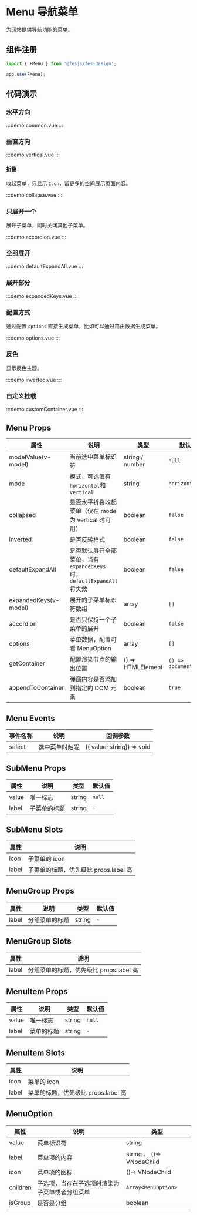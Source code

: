 # Menu 导航菜单

为网站提供导航功能的菜单。

## 组件注册

```js
import { FMenu } from '@fesjs/fes-design';

app.use(FMenu);
```

## 代码演示


### 水平方向

:::demo
common.vue
:::

### 垂直方向

:::demo
vertical.vue
:::

#### 折叠

收起菜单，只显示 `Icon`，留更多的空间展示页面内容。

:::demo
collapse.vue
:::

### 只展开一个

展开子菜单，同时关闭其他子菜单。

:::demo
accordion.vue
:::

### 全部展开

:::demo
defaultExpandAll.vue
:::

### 展开部分

:::demo
expandedKeys.vue
:::

### 配置方式

通过配置 `options` 直接生成菜单，比如可以通过路由数据生成菜单。

:::demo
options.vue
:::

### 反色

显示反色主题。

:::demo
inverted.vue
:::

### 自定义挂载

:::demo
customContainer.vue
:::

## Menu Props

| 属性                  | 说明                                                                    | 类型              | 默认值                |
| --------------------- | ----------------------------------------------------------------------- | ----------------- | --------------------- |
| modelValue(v-model)   | 当前选中菜单标识符                                                      | string / number   | `null`                |
| mode                  | 模式，可选值有`horizontal`和`vertical`                                  | string            | `horizontal`          |
| collapsed             | 是否水平折叠收起菜单（仅在 mode 为 vertical 时可用）                    | boolean           | `false`               |
| inverted              | 是否反转样式                                                            | boolean           | `false`               |
| defaultExpandAll      | 是否默认展开全部菜单，当有 `expandedKeys` 时，`defaultExpandAll` 将失效 | boolean           | `false`               |
| expandedKeys(v-model) | 展开的子菜单标识符数组                                                  | array             | `[]`                  |
| accordion             | 是否只保持一个子菜单的展开                                              | boolean           | `false`               |
| options               | 菜单数据，配置可看 MenuOption                                           | array             | `[]`                  |
| getContainer          | 配置渲染节点的输出位置                                                  | () => HTMLElement | `() => document.body` |
| appendToContainer     | 弹窗内容是否添加到指定的 DOM 元素                                       | boolean           | `true`                |

## Menu Events

| 事件名称 | 说明           | 回调参数                   |
| -------- | -------------- | -------------------------- |
| select   | 选中菜单时触发 | ({ value: string}) => void |

## SubMenu Props

| 属性  | 说明         | 类型   | 默认值 |
| ----- | ------------ | ------ | ------ |
| value | 唯一标志     | string | `null` |
| label | 子菜单的标题 | string | `-`    |

## SubMenu Slots

| 属性  | 说明                                  |
| ----- | ------------------------------------- |
| icon  | 子菜单的 icon                         |
| label | 子菜单的标题，优先级比 props.label 高 |

## MenuGroup Props

| 属性  | 说明           | 类型   | 默认值 |
| ----- | -------------- | ------ | ------ |
| label | 分组菜单的标题 | string | `-`    |

## MenuGroup Slots

| 属性  | 说明                                    |
| ----- | --------------------------------------- |
| label | 分组菜单的标题，优先级比 props.label 高 |

## MenuItem Props

| 属性  | 说明       | 类型   | 默认值 |
| ----- | ---------- | ------ | ------ |
| value | 唯一标志   | string | `null` |
| label | 菜单的标题 | string | `-`    |

## MenuItem Slots

| 属性  | 说明                                |
| ----- | ----------------------------------- |
| icon  | 菜单的 icon                         |
| label | 菜单的标题，优先级比 props.label 高 |

## MenuOption

| 属性     | 说明                                           | 类型                      |
| -------- | ---------------------------------------------- | ------------------------- |
| value    | 菜单标识符                                     | string                    |
| label    | 菜单项的内容                                   | string 、 ()=> VNodeChild |
| icon     | 菜单项的图标                                   | ()=> VNodeChild           |
| children | 子选项，当存在子选项时渲染为子菜单或者分组菜单 | `Array<MenuOption>`       |
| isGroup  | 是否是分组                                     | boolean                   |
